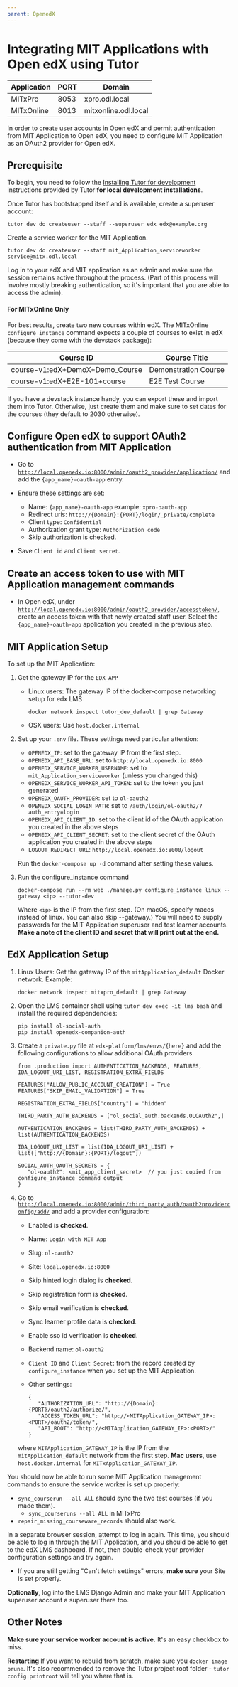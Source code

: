```yaml
---
parent: OpenedX
---
```

# Integrating MIT Applications with Open edX using Tutor

| Application | PORT | Domain               |
|-------------|------|----------------------|
| MITxPro     | 8053 | xpro.odl.local       |
| MITxOnline  | 8013 | mitxonline.odl.local |

In order to create user accounts in Open edX and permit authentication from MIT Application to Open edX, you need to configure MIT Application as an OAuth2 provider for Open edX.

## Prerequisite

To begin, you need to follow the [Installing Tutor for development](https://docs.tutor.edly.io/dev.html#open-edx-development) instructions provided by Tutor **for local development installations**. 

Once Tutor has bootstrapped itself and is available, create a superuser account:

    tutor dev do createuser --staff --superuser edx edx@example.org

Create a service worker for the MIT Application.

    tutor dev do createuser --staff mit_Application_serviceworker service@mitx.odl.local

Log in to your edX and MIT application as an admin and make sure the session remains active throughout the process. (Part of this process will involve mostly breaking authentication, so it's important that you are able to access the admin).

#### For MITxOnline Only
For best results, create two new courses within edX. The MITxOnline `configure_instance` command expects a couple of courses to exist in edX (because they come with the devstack package):

| Course ID                       | Course Title         |
|---------------------------------|----------------------|
| course-v1:edX+DemoX+Demo_Course | Demonstration Course |
| course-v1:edX+E2E-101+course    | E2E Test Course      |

If you have a devstack instance handy, you can export these and import them into Tutor. Otherwise, just create them and make sure to set dates for the courses (they default to 2030 otherwise).

## Configure Open edX to support OAuth2 authentication from MIT Application

   - Go to [`http://local.openedx.io:8000/admin/oauth2_provider/application/`](http://local.openedx.io:8000/admin/oauth2_provider/application/) and add the `{app_name}-oauth-app` entry.
   - Ensure these settings are set:

      - Name: `{app_name}-oauth-app` example: `xpro-oauth-app`
      - Redirect uris: `http://{Domain}:{PORT}/login/_private/complete`
      - Client type: `Confidential`
      - Authorization grant type: `Authorization code`
      - Skip authorization is checked.

   - Save `Client id` and `Client secret`.

## Create an access token to use with MIT Application management commands

- In Open edX, under [`http://local.openedx.io:8000/admin/oauth2_provider/accesstoken/`](http://local.openedx.io:8000/admin/oauth2_provider/accesstoken/), create an access token with that newly created staff user. Select the `{app_name}-oauth-app` application you created in the previous step.

## MIT Application Setup

To set up the MIT Application:

1. Get the gateway IP for the `EDX_APP`
   - Linux users: The gateway IP of the docker-compose networking setup for edx LMS

         docker network inspect tutor_dev_default | grep Gateway

   - OSX users: Use `host.docker.internal`

2. Set up your `.env` file. These settings need particular attention:

   - `OPENEDX_IP`: set to the gateway IP from the first step.
   - `OPENEDX_API_BASE_URL`: set to `http://local.openedx.io:8000`
   - `OPENEDX_SERVICE_WORKER_USERNAME`: set to `mit_Application_serviceworker` (unless you changed this)
   - `OPENEDX_SERVICE_WORKER_API_TOKEN`: set to the token you just generated
   - `OPENEDX_OAUTH_PROVIDER`: set to `ol-oauth2`
   - `OPENEDX_SOCIAL_LOGIN_PATH`: set to `/auth/login/ol-oauth2/?auth_entry=login`
   - `OPENEDX_API_CLIENT_ID`: set to the client id of the OAuth application you created in the above steps
   - `OPENEDX_API_CLIENT_SECRET`: set to the client secret of the OAuth application you created in the above steps
   - `LOGOUT_REDIRECT_URL`: `http://local.openedx.io:8000/logout`

    Run the `docker-compose up -d` command after setting these values.

3. Run the configure_instance command

       docker-compose run --rm web ./manage.py configure_instance linux --gateway <ip> --tutor-dev

      Where `<ip>` is the IP from the first step. (On macOS, specify macos instead of linux. You can also skip --gateway.) You will need to supply passwords for the MIT Application superuser and test learner accounts. **Make a note of the client ID and secret that will print out at the end.**


## EdX Application Setup

1. Linux Users: Get the gateway IP of the `mitApplication_default` Docker network. Example:

       docker network inspect mitxpro_default | grep Gateway

3. Open the LMS container shell using `tutor dev exec -it lms bash` and install the required dependencies:

       pip install ol-social-auth
       pip install openedx-companion-auth

4. Create a `private.py` file at `edx-platform/lms/envs/{here}` and add the following configurations to allow additional OAuth providers

   ```
   from .production import AUTHENTICATION_BACKENDS, FEATURES, IDA_LOGOUT_URI_LIST, REGISTRATION_EXTRA_FIELDS

   FEATURES["ALLOW_PUBLIC_ACCOUNT_CREATION"] = True
   FEATURES["SKIP_EMAIL_VALIDATION"] = True

   REGISTRATION_EXTRA_FIELDS["country"] = "hidden"

   THIRD_PARTY_AUTH_BACKENDS = ["ol_social_auth.backends.OLOAuth2",]

   AUTHENTICATION_BACKENDS = list(THIRD_PARTY_AUTH_BACKENDS) + list(AUTHENTICATION_BACKENDS)

   IDA_LOGOUT_URI_LIST = list(IDA_LOGOUT_URI_LIST) + list(["http://{Domain}:{PORT}/logout"])

   SOCIAL_AUTH_OAUTH_SECRETS = {
      "ol-oauth2": <mit_app_client_secret>  // you just copied from configure_instance command output
   }
   ```

5. Go to [`http://local.openedx.io:8000/admin/third_party_auth/oauth2providerconfig/add/`](http://local.openedx.io:8000/admin/third_party_auth/oauth2providerconfig/add/) and add a provider configuration:

    - Enabled is **checked**.
    - Name: `Login with MIT App`
    - Slug: `ol-oauth2`
    - Site: `local.openedx.io:8000`
    - Skip hinted login dialog is **checked**.
    - Skip registration form is **checked**.
    - Skip email verification is **checked**.
    - Sync learner profile data is **checked**.
    - Enable sso id verification is **checked**.
    - Backend name: `ol-oauth2`
    - `Client ID` and `Client Secret`: from the record created by `configure_instance` when you set up the MIT Application.
    - Other settings:

          {
             "AUTHORIZATION_URL": "http://{Domain}:{PORT}/oauth2/authorize/",
             "ACCESS_TOKEN_URL": "http://<MITApplication_GATEWAY_IP>:<PORT>/oauth2/token/",
             "API_ROOT": "http://<MITApplication_GATEWAY_IP>:<PORT>/"
          }

     where `MITApplication_GATEWAY_IP` is the IP from the `mitApplication_default` network from the first step. **Mac users**, use `host.docker.internal` for `MITxApplication_GATEWAY_IP`.

You should now be able to run some MIT Application management commands to ensure the service worker is set up properly:

   - `sync_courserun --all ALL` should sync the two test courses (if you made them).
      - `sync_courseruns --all ALL` in MITxPro
   - `repair_missing_courseware_records` should also work.

In a separate browser session, attempt to log in again. This time, you should be able to log in through the MIT Application, and you should be able to get to the edX LMS dashboard. If not, then double-check your provider configuration settings and try again.

   - If you are still getting "Can't fetch settings" errors, **make sure** your Site is set properly.

**Optionally**, log into the LMS Django Admin and make your MIT Application superuser account a superuser there too.

## Other Notes

**Make sure your service worker account is active.** It's an easy checkbox to miss.

**Restarting** If you want to rebuild from scratch, make sure you `docker image prune`. It's also recommended to remove the Tutor project root folder - `tutor config printroot` will tell you where that is.

